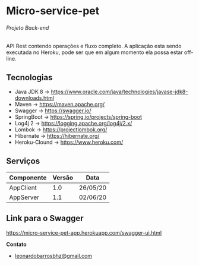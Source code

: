 # Micro-service-pet
###### Projeto Back-end 
API Rest contendo operações e fluxo completo.
A aplicação esta sendo executada no Heroku, pode ser que em algum momento ela possa estar off-line.

## Tecnologias

- Java JDK 8      -> https://www.oracle.com/java/technologies/javase-jdk8-downloads.html
- Maven           -> https://maven.apache.org/
- Swagger         -> https://swagger.io/
- SpringBoot      -> https://spring.io/projects/spring-boot
- Log4j 2         -> https://logging.apache.org/log4j/2.x/
- Lombok          -> https://projectlombok.org/
- Hibernate       -> https://hibernate.org/
- Heroku-Clound   -> https://www.heroku.com/


## Serviços




  
| Componente  |  Versão  | Data     |
| ------------| ---------|----------|
|  AppClient  |  1.0     | 26/05/20 |
|  AppServer  |  1.1     | 02/06/20 |

## Link para o Swagger
https://micro-service-pet-app.herokuapp.com/swagger-ui.html


 **Contato**
* leonardobarrosbhz@gmail.com
